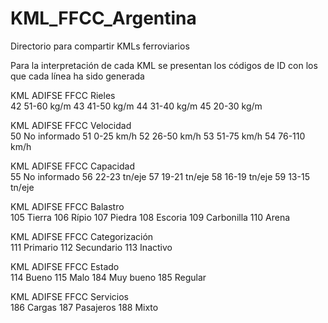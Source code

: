 # KML_FFCC_Argentina
Directorio para compartir KMLs ferroviarios

Para la interpretación de cada KML se presentan los códigos de ID con los que cada línea ha sido generada

KML ADIFSE FFCC Rieles	
  42	51-60 kg/m
	43	41-50 kg/m
	44	31-40 kg/m
	45	20-30 kg/m
  
KML ADIFSE FFCC Velocidad	
  50	No informado
	51	0-25 km/h
	52	26-50 km/h
	53	51-75 km/h
	54	76-110 km/h
  
KML ADIFSE FFCC Capacidad	
  55	No informado
	56	22-23 tn/eje
	57	19-21 tn/eje
	58	16-19 tn/eje
	59	13-15 tn/eje
  
KML ADIFSE FFCC Balastro	
  105	Tierra
	106	Rípio
	107	Piedra
	108	Escoria
	109	Carbonilla
	110	Arena
  
KML ADIFSE FFCC Categorización	
  111	Primario
	112	Secundario
	113	Inactivo
  
KML ADIFSE FFCC Estado	
  114	Bueno
	115	Malo
	184	Muy bueno
	185	Regular
  
KML ADIFSE FFCC Servicios	
  186	Cargas
	187	Pasajeros
	188	Mixto

